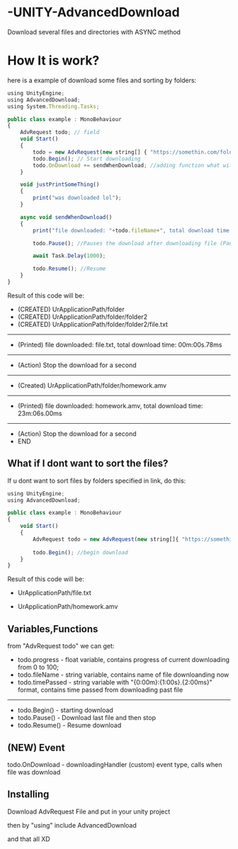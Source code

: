 # -UNITY-AdvancedDownload
Download several files and directories with ASYNC method 
# How It is work?
here is a example of download some files and sorting by folders:

```javascript
using UnityEngine;
using AdvancedDownload;
using System.Threading.Tasks;

public class example : MonoBehaviour
{
    AdvRequest todo; // field
    void Start()
    {
        todo = new AdvRequest(new string[] { "https://somethin.com/folder/folder2/file.txt", "https://somethin.com/folder/homework.amv" }, "https://somethin.com/");
        todo.Begin(); // Start downloading
        todo.OnDownload += sendWhenDownload; //adding function what will be executed after download file (non async example: todo.OnDownload += justPrintSomeThing;)
    }

    void justPrintSomeThing()
    {
        print("was downloaded lol");
    }

    async void sendWhenDownload()
    {
        print("file downloaded: "+todo.fileName+", total download time: "+todo.timePassed);

        todo.Pause(); //Pauses the download after downloading file (Pause is no longer BETA yay!)

        await Task.Delay(1000);

        todo.Resume(); //Resume
    }
}

```
Result of this code will be:

- (CREATED) UrApplicationPath/folder
- (CREATED) UrApplicationPath/folder/folder2
- (CREATED) UrApplicationPath/folder/folder2/file.txt
--------
- (Printed) file downloaded: file.txt, total download time: 00m:00s.78ms
--------
- (Action) Stop the download for a second
--------
- (Created) UrApplicationPath/folder/homework.amv
--------
- (Printed) file downloaded: homework.amv, total download time: 23m:06s.00ms
--------
- (Action) Stop the download for a second
- END

## What if I dont want to sort the files?
If u dont want to sort files by folders specified in link, do this:

```javascript
using UnityEngine;
using AdvancedDownload;

public class example : MonoBehaviour
{
    void Start()
    {
        AdvRequest todo = new AdvRequest(new string[]{ "https://somethin.com/folder/folder2/file.txt", "https://somethin.com/folder/homework.amv" }); //removed second (root) argument
        
        todo.Begin(); //begin download
    }
}
```
Result of this code will be:

- UrApplicationPath/file.txt

- UrApplicationPath/homework.amv

## Variables,Functions
from "AdvRequest todo" we can get:
- todo.progress - float variable, contains progress of current downloading from 0 to 100;
- todo.fileName - string variable, contains name of file downloanding now
- todo.timePassed - string variable with "{0:00m}:{1:00s}.{2:00ms}" format, contains time passed from downloading past file
----------------
- todo.Begin() - starting download
- todo.Pause() - Download last file and then stop
- todo.Resume() - Resume download

## (NEW) Event

todo.OnDownload - downloadingHandler (custom) event type, calls when file was download

## Installing
Download AdvRequest File and put in your unity project

then by "using" include AdvancedDownload

and that all XD
